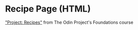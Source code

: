 # Recipe Page (HTML)

["Project: Recipes"](https://www.theodinproject.com/lessons/foundations-recipes) from The Odin Project's Foundations course

